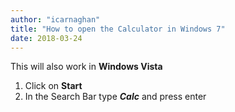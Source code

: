 ```yaml
---
author: "icarnaghan"
title: "How to open the Calculator in Windows 7"
date: 2018-03-24
---
```


This will also work in **Windows Vista**

1. Click on **Start**
2. In the Search Bar type **_Calc_** and press enter

